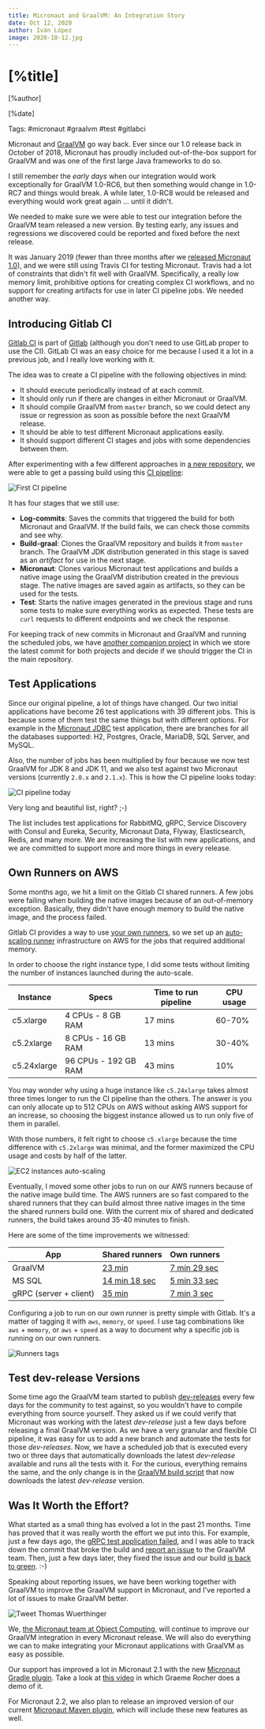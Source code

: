 ```yaml
---
title: Micronaut and GraalVM: An Integration Story
date: Oct 12, 2020
author: Iván López
image: 2020-10-12.jpg
---
```


# [%title]

[%author]

[%date]

Tags: #micronaut #graalvm #test #gitlabci

Micronaut and [GraalVM](https://www.graalvm.org) go way back. Ever since our 1.0 release back in October of 2018, Micronaut has proudly included out-of-the-box support for GraalVM and was one of the first large Java frameworks to do so.

I still remember the _early days_ when our integration would work exceptionally for GraalVM 1.0-RC6, but then something would change in 1.0-RC7 and things would break. A while later, 1.0-RC8 would be released and everything would work great again ... until it didn't.

We needed to make sure we were able to test our integration before the GraalVM team released a new version. By testing early, any issues and regressions we discovered could be reported and fixed before the next release.

It was January 2019 (fewer than three months after we [released Micronaut 1.0](https://micronaut.io/blog/2018-10-23-micronaut-10-ga-released.html)),
and we were still using Travis CI for testing Micronaut. Travis had a lot of constraints that didn't fit well with
GraalVM. Specifically, a really low memory limit, prohibitive options for creating complex CI workflows, and no support for creating artifacts for use in later CI pipeline jobs.  We needed another way.

## Introducing Gitlab CI

[Gitlab CI](https://docs.gitlab.com/ee/ci/) is part of [Gitlab](https://about.gitlab.com/) (although you don't need to use GitLab proper to use the CI). GitLab CI was an easy choice for me because I used it a lot in a previous job, and I really love working with it.

The idea was to create a CI pipeline with the following objectives in mind:

- It should execute periodically instead of at each commit.
- It should only run if there are changes in either Micronaut or GraalVM.
- It should compile GraalVM from `master` branch, so we could detect any issue or regression as soon as possible before the next GraalVM release.
- It should be able to test different Micronaut applications easily.
- It should support different CI stages and jobs with some dependencies between them.

After experimenting with a few different approaches in [a new repository](https://gitlab.com/micronaut-projects/micronaut-graal-tests), we were able to get a passing build using this [CI pipeline](https://gitlab.com/micronaut-projects/micronaut-graal-tests/-/pipelines/43802345):

![First CI pipeline](2020-10-12-first-ci-pipeline.png)

It has four stages that we still use:

- **Log-commits**: Saves the commits that triggered the build for both Micronaut and GraalVM. If the build fails, we can
check those commits and see why.
- **Build-graal**: Clones the GraalVM repository and builds it from `master` branch. The GraalVM JDK distribution generated in
this stage is saved as an _artifact_ for use in the next stage.
- **Micronaut**: Clones various Micronaut test applications and builds a native image using the GraalVM distribution created
in the previous stage. The native images are saved again as artifacts, so they can be used for the tests.
- **Test**: Starts the native images generated in the previous stage and runs some tests to make sure everything works as expected.
These tests are `curl` requests to different endpoints and we check the response.


For keeping track of new commits in Micronaut and GraalVM and running the scheduled jobs, we have
[another companion project](https://gitlab.com/micronaut-projects/micronaut-graal-tests-scheduler) in which we store the latest commit for both projects and decide if we should trigger the CI in the main repository.


## Test Applications

Since our original pipeline, a lot of things have changed. Our two initial applications have become 26 test applications with 39
different jobs. This is because some of them test the same things but with different options. For example in the
[Micronaut JDBC](https://github.com/micronaut-graal-tests/micronaut-data-jdbc-graal) test application, there are branches
for all the databases supported: H2, Postgres, Oracle, MariaDB, SQL Server, and MySQL.

Also, the number of jobs has been multiplied by four because we now test GraalVM for JDK 8 and JDK 11, and we also test against two Micronaut versions (currently `2.0.x` and `2.1.x`). This is how the CI pipeline looks today:


![CI pipeline today](2020-10-12-ci-pipeline-today.png)

Very long and beautiful list, right? ;-)

The list includes test applications for RabbitMQ, gRPC, Service Discovery with Consul and Eureka, Security, Micronaut
Data, Flyway, Elasticsearch, Redis, and many more. We are increasing the list with new applications, and we are
committed to support more and more things in every release.


## Own Runners on AWS

Some months ago, we hit a limit on the Gitlab CI shared runners. A few jobs were failing when building the native
images because of an out-of-memory exception. Basically, they didn't have enough memory to build the native image, and the process failed.

Gitlab CI provides a way to use [your own runners](https://docs.gitlab.com/runner/), so we set up an
[auto-scaling runner](https://docs.gitlab.com/runner/configuration/runner_autoscale_aws/) infrastructure on AWS for
the jobs that required additional memory.

In order to choose the right instance type, I did some tests without limiting the number of instances launched during the auto-scale.

| Instance | Specs | Time to run pipeline | CPU usage |
| --- | --- | --- | --- |
| c5.xlarge | 4 CPUs - 8 GB RAM | 17 mins | 60-70% |
| c5.2xlarge | 8 CPUs - 16 GB RAM | 13 mins | 30-40% |
| c5.24xlarge | 96 CPUs - 192 GB RAM | 43 mins | 10% |

You may wonder why using a huge instance like `c5.24xlarge` takes almost three times longer to run the CI pipeline than
the others. The answer is you can only allocate up to 512 CPUs on AWS without asking AWS support for an increase, so choosing the biggest instance allowed us to run only five of them in parallel.

With those numbers, it felt right to choose `c5.xlarge` because the time difference with `c5.2xlarge` was minimal, and
the former maximized the CPU usage and costs by half of the latter.

![EC2 instances auto-scaling](2020-10-12-auto-scaling.png)


Eventually, I moved some other jobs to run on our AWS runners because of the native image build time.
The AWS runners are so fast compared to the shared runners that they can build almost three native images in the time the shared runners
build one. With the current mix of shared and dedicated runners, the build takes around 35-40 minutes to finish.

Here are some of the time improvements we witnessed:

| App | Shared runners | Own runners |
| --- | --- | --- |
| GraalVM | [23 min](https://gitlab.com/micronaut-projects/micronaut-graal-tests/-/jobs/548418789) | [7 min 29 sec](https://gitlab.com/micronaut-projects/micronaut-graal-tests/-/jobs/561601061) |
| MS SQL | [14 min 18 sec](https://gitlab.com/micronaut-projects/micronaut-graal-tests/-/jobs/568011290) | [5 min 33 sec](https://gitlab.com/micronaut-projects/micronaut-graal-tests/-/jobs/569072355) |
| gRPC (server + client) | [35 min](https://gitlab.com/micronaut-projects/micronaut-graal-tests/-/jobs/686515921) | [7 min 3 sec](https://gitlab.com/micronaut-projects/micronaut-graal-tests/-/jobs/686618254) |


Configuring a job to run on our own runner is pretty simple with Gitlab. It's a matter of tagging it with `aws`, `memory`, or `speed`. I use tag combinations like `aws` + `memory`, or `aws` + `speed` as a way to document why
a specific job is running on our own runners.

![Runners tags](2020-10-12-runners-tag.png)


## Test dev-release Versions

Some time ago the GraalVM team started to publish [dev-releases](https://github.com/graalvm/graalvm-ce-dev-builds/releases)
every few days for the community to test against, so you wouldn't have to compile everything from source yourself. They asked
us if we could verify that Micronaut was working with the latest _dev-release_ just a few days before releasing a final
GraalVM version.
As we have a very granular and flexible CI pipeline, it was easy for us to add a new branch and automate the tests for
those _dev-releases_.
Now, we have a scheduled job that is executed every two or three days that automatically downloads the latest _dev-release_ available
and runs all the tests with it.
For the curious, everything remains the same, and the only change is in the [GraalVM build script](https://gitlab.com/micronaut-projects/micronaut-graal-tests/-/blob/2.1.x_dev-preview/build-graalvm.sh#L9) that now downloads the latest _dev-release_ version.


## Was It Worth the Effort?

What started as a small thing has evolved a lot in the past 21 months. Time has proved that it was really worth the effort
we put into this. For example, just a few days ago, the [gRPC test application failed](https://gitlab.com/micronaut-projects/micronaut-graal-tests/-/jobs/774292619),
and I was able to track down the commit that broke the build and [report an issue](https://github.com/oracle/graal/issues/2896)
to the GraalVM team. Then, just a few days later, they fixed the issue and our build [is back to green](https://gitlab.com/micronaut-projects/micronaut-graal-tests/-/pipelines/199942162). :-)

Speaking about reporting issues, we have been working together with GraalVM to improve the GraalVM support in Micronaut,
and I've reported a lot of issues to make GraalVM better.

![Tweet Thomas Wuerthinger](2020-10-12-tweet-thomas.png)


We, [the Micronaut team at Object Computing](https://objectcomputing.com/products/2gm-team), will continue to improve our GraalVM integration in every Micronaut release. We will also do everything we can to make integrating your Micronaut applications with GraalVM as easy as possible.

Our support has improved a lot in Micronaut 2.1 with the new [Micronaut Gradle plugin](https://github.com/micronaut-projects/micronaut-gradle-plugin).
Take a look at [this video](https://micronaut.io/blog/2020-10-08-micronaut-gradle-plugin.html) in which Graeme Rocher
does a demo of it.

For Micronaut 2.2, we also plan to release an improved version of our current [Micronaut Maven plugin](https://github.com/micronaut-projects/micronaut-maven-plugin),
which will include these new features as well.
